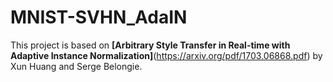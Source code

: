 # MNIST-SVHN_AdaIN
This project is based on **[Arbitrary Style Transfer in Real-time with Adaptive Instance Normalization]**(https://arxiv.org/pdf/1703.06868.pdf) by Xun Huang and Serge Belongie.

